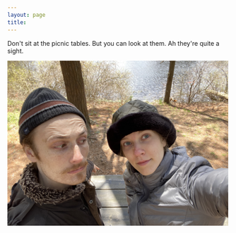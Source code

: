 ```yaml
---
layout: page
title: 
---
```


Don't sit at the picnic tables.  But you can look at them.  Ah they're quite a sight.

<a  href="11.jpg">
<img src="11.jpg" width="500" class="centerimg"/>
</a>

